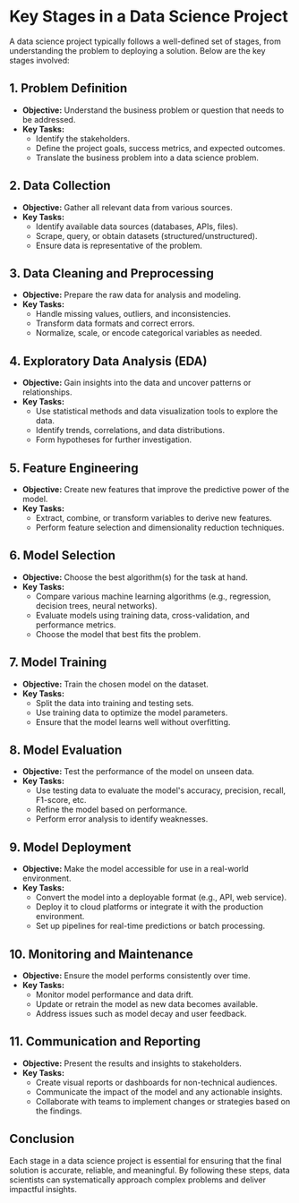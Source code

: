 
# Key Stages in a Data Science Project

A data science project typically follows a well-defined set of stages, from understanding the problem to deploying a solution. Below are the key stages involved:

## 1. **Problem Definition**
   - **Objective:** Understand the business problem or question that needs to be addressed.
   - **Key Tasks:**
     - Identify the stakeholders.
     - Define the project goals, success metrics, and expected outcomes.
     - Translate the business problem into a data science problem.

## 2. **Data Collection**
   - **Objective:** Gather all relevant data from various sources.
   - **Key Tasks:**
     - Identify available data sources (databases, APIs, files).
     - Scrape, query, or obtain datasets (structured/unstructured).
     - Ensure data is representative of the problem.

## 3. **Data Cleaning and Preprocessing**
   - **Objective:** Prepare the raw data for analysis and modeling.
   - **Key Tasks:**
     - Handle missing values, outliers, and inconsistencies.
     - Transform data formats and correct errors.
     - Normalize, scale, or encode categorical variables as needed.

## 4. **Exploratory Data Analysis (EDA)**
   - **Objective:** Gain insights into the data and uncover patterns or relationships.
   - **Key Tasks:**
     - Use statistical methods and data visualization tools to explore the data.
     - Identify trends, correlations, and data distributions.
     - Form hypotheses for further investigation.

## 5. **Feature Engineering**
   - **Objective:** Create new features that improve the predictive power of the model.
   - **Key Tasks:**
     - Extract, combine, or transform variables to derive new features.
     - Perform feature selection and dimensionality reduction techniques.

## 6. **Model Selection**
   - **Objective:** Choose the best algorithm(s) for the task at hand.
   - **Key Tasks:**
     - Compare various machine learning algorithms (e.g., regression, decision trees, neural networks).
     - Evaluate models using training data, cross-validation, and performance metrics.
     - Choose the model that best fits the problem.

## 7. **Model Training**
   - **Objective:** Train the chosen model on the dataset.
   - **Key Tasks:**
     - Split the data into training and testing sets.
     - Use training data to optimize the model parameters.
     - Ensure that the model learns well without overfitting.

## 8. **Model Evaluation**
   - **Objective:** Test the performance of the model on unseen data.
   - **Key Tasks:**
     - Use testing data to evaluate the model's accuracy, precision, recall, F1-score, etc.
     - Refine the model based on performance.
     - Perform error analysis to identify weaknesses.

## 9. **Model Deployment**
   - **Objective:** Make the model accessible for use in a real-world environment.
   - **Key Tasks:**
     - Convert the model into a deployable format (e.g., API, web service).
     - Deploy it to cloud platforms or integrate it with the production environment.
     - Set up pipelines for real-time predictions or batch processing.

## 10. **Monitoring and Maintenance**
   - **Objective:** Ensure the model performs consistently over time.
   - **Key Tasks:**
     - Monitor model performance and data drift.
     - Update or retrain the model as new data becomes available.
     - Address issues such as model decay and user feedback.

## 11. **Communication and Reporting**
   - **Objective:** Present the results and insights to stakeholders.
   - **Key Tasks:**
     - Create visual reports or dashboards for non-technical audiences.
     - Communicate the impact of the model and any actionable insights.
     - Collaborate with teams to implement changes or strategies based on the findings.

## Conclusion
Each stage in a data science project is essential for ensuring that the final solution is accurate, reliable, and meaningful. By following these steps, data scientists can systematically approach complex problems and deliver impactful insights.

